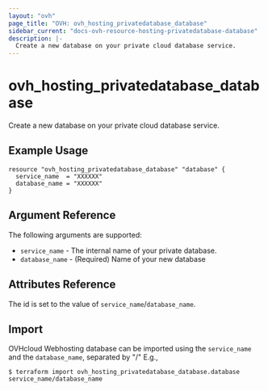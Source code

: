 ```yaml
---
layout: "ovh"
page_title: "OVH: ovh_hosting_privatedatabase_database"
sidebar_current: "docs-ovh-resource-hosting-privatedatabase-database"
description: |-
  Create a new database on your private cloud database service.
---
```


# ovh_hosting_privatedatabase_database

Create a new database on your private cloud database service.

## Example Usage

```hcl
resource "ovh_hosting_privatedatabase_database" "database" {
  service_name  = "XXXXXX"
  database_name = "XXXXXX"
}
```

## Argument Reference

The following arguments are supported:

* `service_name` - The internal name of your private database.
* `database_name` - (Required) Name of your new database

## Attributes Reference

The id is set to the value of `service_name`/`database_name`.

## Import

OVHcloud Webhosting database can be imported using the `service_name` and the `database_name`, separated by "/" E.g.,

```
$ terraform import ovh_hosting_privatedatabase_database.database service_name/database_name
```